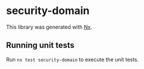 # security-domain

This library was generated with [Nx](https://nx.dev).

## Running unit tests

Run `nx test security-domain` to execute the unit tests.
